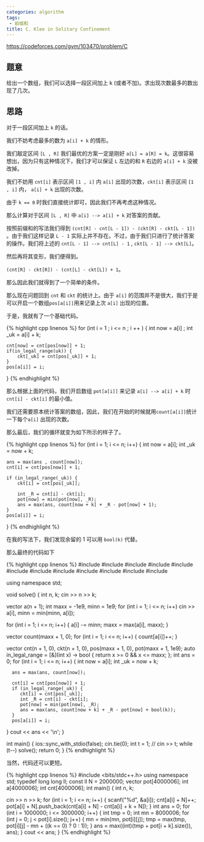 ```yaml
---
categories: algorithm
tags:
 - 前缀和
title: C. Klee in Solitary Confinement
---
```


<https://codeforces.com/gym/103470/problem/C>

## 题意

给出一个数组，我们可以选择一段区间加上 k (或者不加)。求出现次数最多的数出现了几次。

## 思路

对于一段区间加上 `k` 的话。

我们不妨考虑最多的数为 `a[i] + k` 的情形。

我们敲定区间 `[L , R]` 我们最优的方案一定是刚好 `a[L] = a[R] = k`。这很容易想出，因为只有这种情况下，我们才可以保证 `L` 左边的和 `R` 右边的  `a[i] + k` 没被改掉。

我们不妨用 `cnt[i]` 表示区间 `[1 , i]` 内 `a[i]` 出现的次数，`ckt[i]` 表示区间 `[1 , i]` 内， `a[i] + k` 出现的次数。

由于 `k == 0` 时我们直接统计即可，因此我们不再考虑这种情况。

那么计算对于区间 `[L , R]` 中 `a[i] --> a[i] + k` 对答案的贡献。

按照前缀和的写法我们得到 `(cnt[R] - cnt[L - 1]) - (ckt[R] - ckt[L - 1])` 。由于我们这样记录 `L - 1` 实际上并不存在。不过，由于我们只进行了统计答案的操作。我们将上述的 `cnt[L - 1] --> cnt[L] - 1` , `ckt[L - 1] --> ckt[L]`。

然后再将其变形，我们便得到。

`(cnt[R] - ckt[R]) - (cnt[L] - ckt[L]) + 1`。

那么因此我们就得到了一个简单的条件。

那么现在问题回到 `cnt` 和 `ckt` 的统计上。由于 `a[i]`  的范围并不是很大，我们于是可以开启一个数组`pos[a[i]]`用来记录上次 `a[i]` 出现的位置。

于是，我就有了一个基础代码。

{% highlight cpp linenos %}
for (int i = 1 ; i <= n ; i ++ ) {
    int now = a[i] ;
    int _uk = a[i] + k;
    
    cnt[now] = cnt[pos[now]] + 1;
    if(in_legal_range(uk)) {
        ckt[_uk] = cnt[pos[_uk]] + 1;
    }
    pos[a[i]] = i;
}
{% endhighlight %}



那么根据上面的代码，我们开启数组 `pot[a[i]]` 来记录 `a[i] --> a[i] + k` 时 `cnt[i] - ckt[i]`  的最小值。

我们还需要原本统计答案的数组，因此，我们在开始的时候就用`count[a[i]]`统计一下每个`a[i]` 出现的次数。

那么最后，我们的循环就变为如下所示的样子了。

{% highlight cpp linenos %}
for (int i = 1; i <= n; i++) {
    int now = a[i];
    int _uk = now + k;

    ans = max(ans , count[now]);
    cnt[i] = cnt[pos[now]] + 1;
    
    if (in_legal_range(_uk)) {
        ckt[i] = cnt[pos[_uk]];
          
        int _R = cnt[i] - ckt[i];
        pot[now] = min(pot[now], _R);
        ans = max(ans, count[now + k] + _R - pot[now] + 1);
    }
    pos[a[i]] = i;
}
{% endhighlight %}

在我的写法下，我们发现余留的 1 可以用 `bool(k)` 代替。

那么最终的代码如下

{% highlight cpp linenos %}
#include <algorithm>
#include <array>
#include <cmath>
#include <iomanip>
#include <iostream>
#include <map>
#include <numeric>
#include <queue>
#include <set>
#include <stack>
#include <tuple>
#include <vector>

using namespace std;

void solve() {
   int n, k;
   cin >> n >> k;

   vector<int> a(n + 1);
   int maxx = -1e9, minn = 1e9;
   for (int i = 1; i <= n; i++) cin >> a[i], minn = min(minn, a[i]);

   for (int i = 1; i <= n; i++) {
      a[i] -= minn;
      maxx = max(a[i], maxx);
   }

   vector<int> count(maxx + 1, 0);
   for (int i = 1; i <= n; i++) {
      count[a[i]]++;
   }

   vector<int> cnt(n + 1, 0), ckt(n + 1, 0), pos(maxx + 1, 0), pot(maxx + 1, 1e9);
   auto in_legal_range = [&](int x) -> bool { return x >= 0 && x <= maxx; };
   int ans = 0;
   for (int i = 1; i <= n; i++) {
      int now = a[i];
      int _uk = now + k;

      ans = max(ans, count[now]);

      cnt[i] = cnt[pos[now]] + 1;
      if (in_legal_range(_uk)) {
         ckt[i] = cnt[pos[_uk]];
         int _R = cnt[i] - ckt[i];
         pot[now] = min(pot[now], _R);
         ans = max(ans, count[now + k] + _R - pot[now] + bool(k));
      }
      pos[a[i]] = i;
   }
   cout << ans << '\n';
}

int main() {
   ios::sync_with_stdio(false);
   cin.tie(0);
   int t = 1;
   // cin >> t;
   while (t--) solve();
   return 0;
}
{% endhighlight %}

 

当然，代码还可以更短。

{% highlight cpp linenos %}
#include <bits/stdc++.h>
using namespace std;
typedef long long ll;
const ll N = 2000000;
vector<int> pot[4000006];
int a[4000006];
int cnt[4000006];
int main() {
   int n, k;

   cin >> n >> k;
   for (int i = 1; i <= n; i++) {
      scanf("%d", &a[i]);
      cnt[a[i] + N]++;
      pot[a[i] + N].push_back(cnt[a[i] + N] - cnt[a[i] + k + N]);
   }
   int ans = 0;
   for (int i = 1000000; i <= 3000000; i++) {
      int tmp = 0;
      int mn = 8000006;
      for (int j = 0; j < pot[i].size(); j++) {
         mn = min(mn, pot[i][j]);
         tmp = max(tmp, pot[i][j] - mn + ((k == 0) ? 0 : 1));
      }
      ans = max((int)(tmp + pot[i + k].size()), ans);
   }
   cout << ans;
}
{% endhighlight %}

